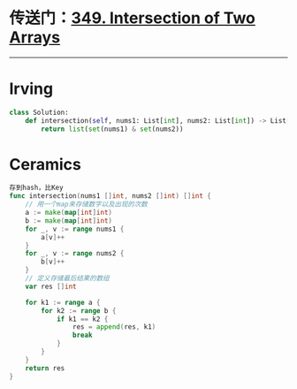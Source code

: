 # 传送门：[349. Intersection of Two Arrays](https://leetcode.cn/problems/intersection-of-two-arrays/)
---
# Irving
```python
class Solution:
    def intersection(self, nums1: List[int], nums2: List[int]) -> List[int]:
        return list(set(nums1) & set(nums2))
```

# Ceramics
```Go
存到hash，比Key
func intersection(nums1 []int, nums2 []int) []int {
	// 用一个map来存储数字以及出现的次数
	a := make(map[int]int)
	b := make(map[int]int)
	for _, v := range nums1 {
		a[v]++
	}
	for _, v := range nums2 {
		b[v]++
	}
	// 定义存储最后结果的数组
	var res []int

	for k1 := range a {
		for k2 := range b {
			if k1 == k2 {
				res = append(res, k1)
				break
			}
		}
	}
	return res
}
```
